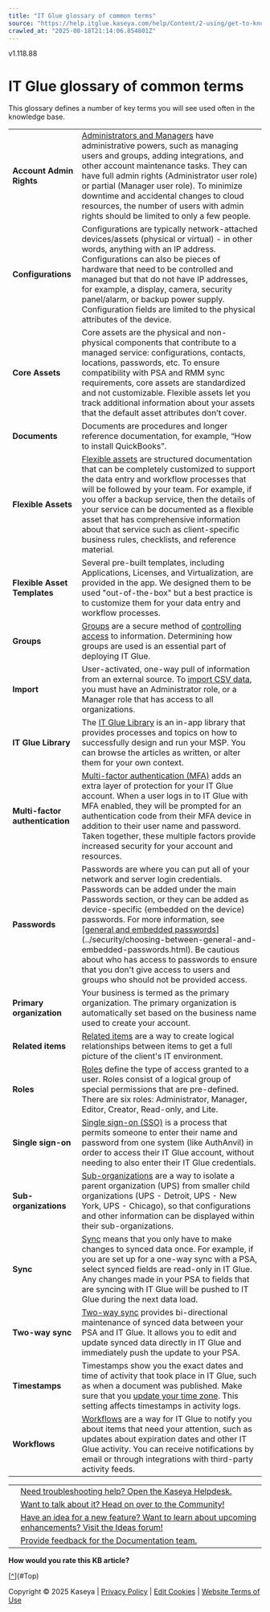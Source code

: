 ```yaml
---
title: "IT Glue glossary of common terms"
source: "https://help.itglue.kaseya.com/help/Content/2-using/get-to-know-it-glue/it-glue-glossary-of-common-terms.html"
crawled_at: "2025-08-18T21:14:06.854801Z"
---
```


v1.118.88

# IT Glue glossary of common terms

This glossary defines a number of key terms you will see used often in the knowledge base.

|  |  |
| --- | --- |
| **Account Admin Rights** | [Administrators and Managers](../permissions/about-roles-and-permissions.html) have administrative powers, such as managing users and groups, adding integrations, and other account maintenance tasks. They can have full admin rights (Administrator user role) or partial (Manager user role). To minimize downtime and accidental changes to cloud resources, the number of users with admin rights should be limited to only a few people. |
| **Configurations** | Configurations are typically network-attached devices/assets (physical or virtual) - in other words, anything with an IP address. Configurations can also be pieces of hardware that need to be controlled and managed but that do not have IP addresses, for example, a display, camera, security panel/alarm, or backup power supply. Configuration fields are limited to the physical attributes of the device. |
| **Core Assets** | Core assets are the physical and non-physical components that contribute to a managed service: configurations, contacts, locations, passwords, etc. To ensure compatibility with PSA and RMM sync requirements, core assets are standardized and not customizable. Flexible assets let you track additional information about your assets that the default asset attributes don’t cover. |
| **Documents** | Documents are procedures and longer reference documentation, for example, “How to install QuickBooks”. |
| **Flexible Assets** | [Flexible assets](introduction-to-flexible-assets.html) are structured documentation that can be completely customized to support the data entry and workflow processes that will be followed by your team. For example, if you offer a backup service, then the details of your service can be documented as a flexible asset that has comprehensive information about that service such as client-specific business rules, checklists, and reference material. |
| **Flexible Asset Templates** | Several pre-built templates, including Applications, Licenses, and Virtualization, are provided in the app. We designed them to be used "out-of-the-box" but a best practice is to customize them for your data entry and workflow processes. |
| **Groups** | [Groups](../../1-admin/users-and-groups/adding-groups-group-members.html) are a secure method of [controlling access](../permissions/control-access-with-security-permissions.html) to information. Determining how groups are used is an essential part of deploying IT Glue. |
| **Import** | User-activated, one-way pull of information from an external source. To [import CSV data](../../1-admin/import-and-export/importing-csv-data-into-your-account.html), you must have an Administrator role, or a Manager role that has access to all organizations. |
| **IT Glue Library** | The [IT Glue Library](../../1-admin/other-integrations/importing-the-it-glue-library.html) is an in-app library that provides processes and topics on how to successfully design and run your MSP. You can browse the articles as written, or alter them for your own context. |
| **Multi-factor authentication** | [Multi-factor authentication (MFA)](../your-user-account/set-up-multi-factor-authentication-mfa.html) adds an extra layer of protection for your IT Glue account. When a user logs in to IT Glue with MFA enabled, they will be prompted for an authentication code from their MFA device in addition to their user name and password. Taken together, these multiple factors provide increased security for your account and resources. |
| **Passwords** | Passwords are where you can put all of your network and server login credentials. Passwords can be added under the main Passwords section, or they can be added as device-specific (embedded on the device) passwords. For more information, see [[general and embedded passwords](../security/choosing-between-general-and-embedded-passwords.html)](../security/choosing-between-general-and-embedded-passwords.html). Be cautious about who has access to passwords to ensure that you don't give access to users and groups who should not be provided access. |
| **Primary organization** | Your business is termed as the primary organization. The primary organization is automatically set based on the business name used to create your account. |
| **Related items** | [Related items](relationship-mapping-related-items-tagging.html) are a way to create logical relationships between items to get a full picture of the client's IT environment. |
| **Roles** | [Roles](../permissions/about-roles-and-permissions.html) define the type of access granted to a user. Roles consist of a logical group of special permissions that are pre-defined. There are six roles: Administrator, Manager, Editor, Creator, Read-only, and Lite. |
| **Single sign-on** | [Single sign-on (SSO)](https://helpdesk.kaseya.com/hc/en-gb/sections/4406285461521) is a process that permits someone to enter their name and password from one system (like AuthAnvil) in order to access their IT Glue account, without needing to also enter their IT Glue credentials. |
| **Sub-organizations** | [Sub-organizations](../organizations/when-to-use-sub-organizations.html) are a way to isolate a parent organization (UPS) from smaller child organizations (UPS - Detroit, UPS - New York, UPS - Chicago), so that configurations and other information can be displayed within their sub-organizations. |
| **Sync** | [Sync](../../1-admin/psa-integrations/syncing-between-it-glue-and-psas-overview.html) means that you only have to make changes to synced data once. For example, if you are set up for a one-way sync with a PSA, select synced fields are read-only in IT Glue. Any changes made in your PSA to fields that are syncing with IT Glue will be pushed to IT Glue during the next data load. |
| **Two-way sync** | [Two-way sync](../../1-admin/psa-integrations/enabling-two-way-sync.html) provides bi-directional maintenance of synced data between your PSA and IT Glue. It allows you to edit and update synced data directly in IT Glue and immediately push the update to your PSA. |
| **Timestamps** | Timestamps show you the exact dates and time of activity that took place in IT Glue, such as when a document was published. Make sure that you [update your time zone](../your-user-account/edit-your-profile.html). This setting affects timestamps in activity logs. |
| **Workflows** | [Workflows](../../1-admin/workflows/quick-guide-for-workflows.html) are a way for IT Glue to notify you about items that need your attention, such as updates about expiration dates and other IT Glue activity. You can receive notifications by email or through integrations with third-party activity feeds. |

|  |  |
| --- | --- |
|  | [Need troubleshooting help? Open the Kaseya Helpdesk.](https://helpdesk.kaseya.com/) |
|  | [Want to talk about it? Head on over to the Community!](https://community.kaseya.com/it-operations) |
|  | [Have an idea for a new feature? Want to learn about upcoming enhancements? Visit the Ideas forum!](https://community.kaseya.com/ideas/categories/ITGlue-ideas-portal) |
|  | [Provide feedback for the Documentation team.](javascript:(function()%7BSendLinkByMail()%3B%7D)()%3B) |

**How would you rate this KB article?**

[[^](#Top)](#Top)

Copyright © 2025 Kaseya | [Privacy Policy](https://www.kaseya.com/legal/kaseya-privacy-statement/) | [Edit Cookies](#) | [Website Terms of Use](https://www.kaseya.com/legal/website-terms-of-use/)
